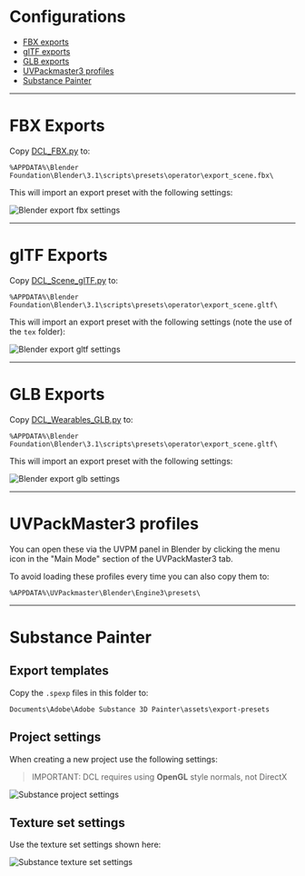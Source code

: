 # Configurations

* [FBX exports](#fbx-exports)
* [glTF exports](#gltf-exports)
* [GLB exports](#glb-exports)
* [UVPackmaster3 profiles](#uvpackmaster3-profiles)
* [Substance Painter](#substance-painter)

---

# FBX Exports

Copy [DCL_FBX.py](DCL_FBX.py) to:

```
%APPDATA%\Blender Foundation\Blender\3.1\scripts\presets\operator\export_scene.fbx\
```

This will import an export preset with the following settings:

![Blender export fbx settings](fbx_export_settings.png)

---

# glTF Exports

Copy [DCL_Scene_glTF.py](DCL_Scene_glTF.py) to:

```
%APPDATA%\Blender Foundation\Blender\3.1\scripts\presets\operator\export_scene.gltf\
```

This will import an export preset with the following settings (note the use of the `tex` folder):

![Blender export gltf settings](gltf_export_settings.png)

---

# GLB Exports

Copy [DCL_Wearables_GLB.py](DCL_Wearables_GLB.py) to:

```
%APPDATA%\Blender Foundation\Blender\3.1\scripts\presets\operator\export_scene.gltf\
```

This will import an export preset with the following settings:

![Blender export glb settings](glb_export_settings.png)

---

# UVPackMaster3 profiles

You can open these via the UVPM panel in Blender by clicking the menu icon in the "Main Mode" section of the UVPackMaster3 tab.

To avoid loading these profiles every time you can also copy them to:

```
%APPDATA%\UVPackmaster\Blender\Engine3\presets\
```

---

# Substance Painter


## Export templates

Copy the `.spexp` files in this folder to:

```
Documents\Adobe\Adobe Substance 3D Painter\assets\export-presets
```

## Project settings

When creating a new project use the following settings:

> IMPORTANT: DCL requires using **OpenGL** style normals, not DirectX

![Substance project settings](substance_project_settings.png)

## Texture set settings

Use the texture set settings shown here:

![Substance texture set settings](substance_texture_set_settings.png)